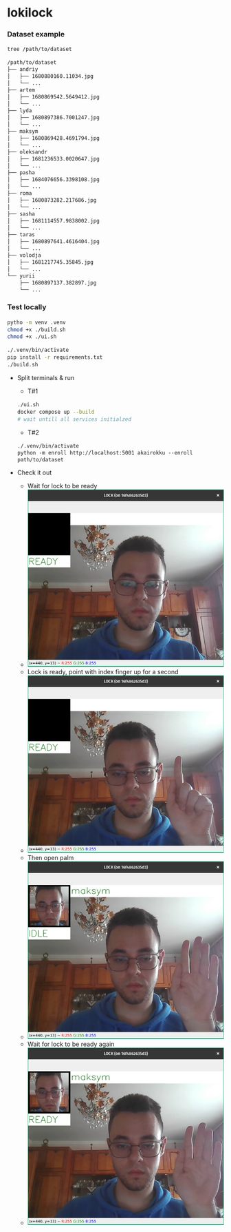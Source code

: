 # lokilock
### Dataset example
```bash
tree /path/to/dataset
```
```
/path/to/dataset
├── andriy
│   ├── 1680880160.11034.jpg
│   └── ...
├── artem
│   ├── 1680869542.5649412.jpg
│   └── ...
├── lyda
│   ├── 1680897386.7001247.jpg
│   └── ...
├── maksym
│   ├── 1680869428.4691794.jpg
│   └── ...
├── oleksandr
│   ├── 1681236533.0020647.jpg
│   └── ...
├── pasha
│   ├── 1684076656.3398108.jpg
│   └── ...
├── roma
│   ├── 1680873282.217686.jpg
│   └── ...
├── sasha
│   ├── 1681114557.9838002.jpg
│   └── ...
├── taras
│   ├── 1680897641.4616404.jpg
│   └── ...
├── volodja
│   ├── 1681217745.35845.jpg
│   └── ...
└── yurii
    ├── 1680897137.382897.jpg
    └── ...
```

### Test locally
```bash
pytho -m venv .venv
chmod +x ./build.sh
chmod +x ./ui.sh
```
```bash
./.venv/bin/activate
pip install -r requirements.txt
./build.sh
```
- Split terminals & run
    - T#1
    ```bash
    ./ui.sh
    docker compose up --build
    # wait untill all services initialzed
    ```
    - T#2
    ```
    ./.venv/bin/activate
    python -m enroll http://localhost:5001 akairokku --enroll path/to/dataset
    ```

- Check it out
    - Wait for lock to be ready
    - ![](./media/idle.png)
    - Lock is ready, point with index finger up for a second
    - ![](./media/up.png)
    - Then open palm
    - ![](./media/open.png)
    - Wait for lock to be ready again
    - ![](./media/idle_again.png)

